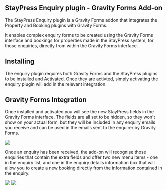 ## StayPress Enquiry plugin - Gravity Forms Add-on

The StayPress Enquiry plugin is a Gravity Forms addon that integrates the Property and Booking plugins with Gravity Forms.

It enables complex enquiry forms to be created using the Gravity Forms interface and bookings for properties made in the StayPress system, for those enquiries, directly from within the Gravity Forms interface.

## Installing

The enquiry plugin requires both Gravity Forms and the StayPress plugins to be installed and Activated. Once they are activted, simply activating the enquiry plugin will add in the relevant integration.

## Gravity Forms Integration

Once installed and activated you will see the new StayPress fields in the Gravity Forms interface. The fields are all set to be hidden, so they won't show on your actual form, but they will be included in any enquiry emails you receive and can be used in the emails sent to the enquirer by Gravity Forms.

<img src='http://staypress.com/wp-content/blogs.dir/7/files/2010/11/gravityformsintegration.png' />

Once an enquiry has been received, the add-on will recognise those enquiries that contain the extra fields and offer two new menu items - one in the enquiry list, and one in the enquiry details information box that will allow you to create a new booking directly from the information contained in the enquiry.

<img src='http://staypress.com/wp-content/blogs.dir/7/files/2012/03/bookone.png' />

<img src='http://staypress.com/wp-content/blogs.dir/7/files/2011/07/infopanel.png' />